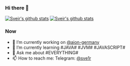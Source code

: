 ### Hi there 👋

[![Sveir's github stats](https://github-readme-stats.vercel.app/api?username=sve1r)](https://github.com/anuraghazra/github-readme-stats)
[![Sveir's github stats](https://github-readme-stats.vercel.app/api/top-langs/?username=sve1r&layout=compact&hide_border=true&title_color=a0a9af)](https://github.com/anuraghazra/github-readme-stats)


### Now

- 🔭 I’m currently working on [@aion-germany](https://github.com/sve1r/aion-germany)
- 🌱 I’m currently learning #JAVA# #JVM# #JAVASCRIPT#
- 💬 Ask me about #EVERYTHING#
- 📫 How to reach me: Telegram: [@sve1r](https://t.me/sve1r)
